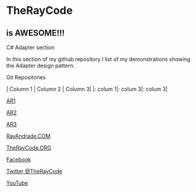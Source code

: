 # TheRayCode
## is AWESOME!!!
C# Adapter section

In this section of my github repository I list of my demonstrations showing the Adapter design pattern.

Git Repositories




| Column 1 | Column 2 | Column 3|
|: colum 1|: colum 3|: colum 3|


[AR1](https://github.com/RayAndrade/TheRayCode/tree/main/Csharp/Adapter/AR1)

[AR2](https://github.com/RayAndrade/TheRayCode/tree/main/Csharp/Adapter/AR2)

[AR3](https://github.com/RayAndrade/TheRayCode/tree/main/Csharp/Adapter/AR3)

[RayAndrade.COM](https://www.RayAndrade.com)

[TheRayCode.ORG](https://www.TheRayCode.org)

[Facebook](https://www.facebook.com/TheRayCode/)

[Twitter @TheRayCode](https://www.twitter.com/TheRayCode/)

[YouTube](https://www.youtube.com/AndradeRay/)

